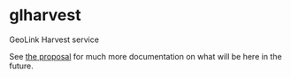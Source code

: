 # glharvest
GeoLink Harvest service

See [the proposal](./docs/proposal.md) for much more documentation on what will be here in the future.
